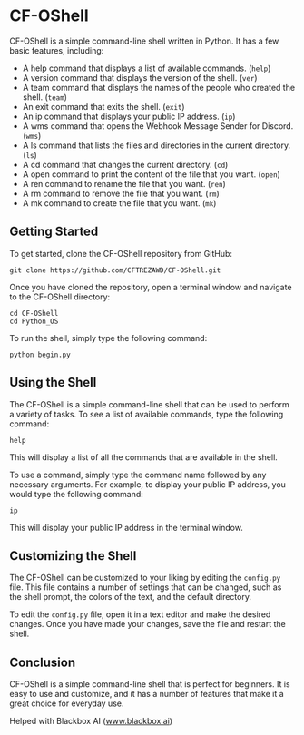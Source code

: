  # CF-OShell

CF-OShell is a simple command-line shell written in Python. It has a few basic features, including:

- A help command that displays a list of available commands. (`help`)
- A version command that displays the version of the shell. (`ver`)
- A team command that displays the names of the people who created the shell. (`team`)
- An exit command that exits the shell. (`exit`)
- An ip command that displays your public IP address. (`ip`)
- A wms command that opens the Webhook Message Sender for Discord. (`wms`)
- A ls command that lists the files and directories in the current directory. (`ls`)
- A cd command that changes the current directory. (`cd`)
- A open command to print the content of the file that you want. (`open`)
- A ren command to rename the file that you want. (`ren`)
- A rm command to remove the file that you want. (`rm`)
- A mk command to create the file that you want. (`mk`)

## Getting Started

To get started, clone the CF-OShell repository from GitHub:

```
git clone https://github.com/CFTREZAWD/CF-OShell.git
```

Once you have cloned the repository, open a terminal window and navigate to the CF-OShell directory:

```
cd CF-OShell
cd Python_OS
```

To run the shell, simply type the following command:

```
python begin.py
```

## Using the Shell

The CF-OShell is a simple command-line shell that can be used to perform a variety of tasks. To see a list of available commands, type the following command:

```
help
```

This will display a list of all the commands that are available in the shell.

To use a command, simply type the command name followed by any necessary arguments. For example, to display your public IP address, you would type the following command:

```
ip
```

This will display your public IP address in the terminal window.

## Customizing the Shell

The CF-OShell can be customized to your liking by editing the `config.py` file. This file contains a number of settings that can be changed, such as the shell prompt, the colors of the text, and the default directory.

To edit the `config.py` file, open it in a text editor and make the desired changes. Once you have made your changes, save the file and restart the shell.

## Conclusion

CF-OShell is a simple command-line shell that is perfect for beginners. It is easy to use and customize, and it has a number of features that make it a great choice for everyday use.




Helped with Blackbox AI (www.blackbox.ai)
